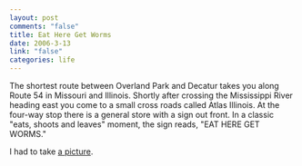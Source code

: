 ```yaml
--- 
layout: post
comments: "false"
title: Eat Here Get Worms
date: 2006-3-13
link: "false"
categories: life
---
```

The shortest route between Overland Park and Decatur takes you along Route 54 in Missouri and Illinois. Shortly after crossing the Mississippi River heading east you come to a small cross roads called Atlas Illinois. At the four-way stop there is a general store with a sign out front. In a classic "eats, shoots and leaves" moment, the sign reads, "EAT HERE GET WORMS."

I had to take <a href="http://www.flickr.com/photos/zanshin/111998085/" title="Eat Here Get Worms">a picture</a>.
